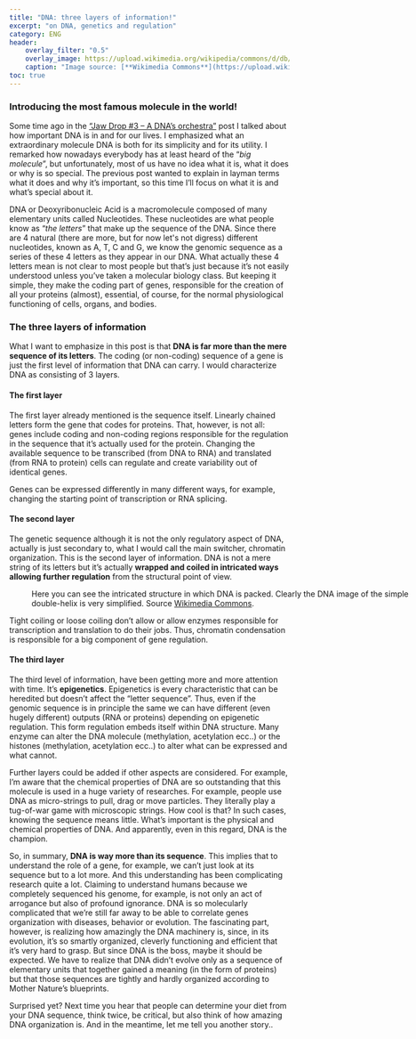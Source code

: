 ```yaml
---
title: "DNA: three layers of information!"
excerpt: "on DNA, genetics and regulation"
category: ENG
header:
    overlay_filter: "0.5"
    overlay_image: https://upload.wikimedia.org/wikipedia/commons/d/db/Nucleosome_1KX5_2.png
    caption: "Image source: [**Wikimedia Commons**](https://upload.wikimedia.org/wikipedia/commons/d/db/Nucleosome_1KX5_2.png)"
toc: true
---
```

### Introducing the most famous molecule in the world!
Some time ago in the [“Jaw Drop #3 – A DNA’s orchestra”](https://marcodallavecchia.github.io/biologistsadventure/jaw-drop/jd003-dna-orchestra/) post I talked about how important DNA is in and for our lives. I emphasized what an extraordinary molecule DNA is both for its simplicity and for its utility. I remarked how nowadays everybody has at least heard of the “_big molecule_”, but unfortunately, most of us have no idea what it is, what it does or why is so special. The previous post wanted to explain in layman terms what it does and why it’s important, so this time I’ll focus on what it is and what’s special about it.

DNA or Deoxyribonucleic Acid is a macromolecule composed of many elementary units called Nucleotides. These nucleotides are what people know as “_the letters_” that make up the sequence of the DNA. Since there are 4 natural (there are more, but for now let's not digress) different nucleotides, known as A, T, C and G, we know the genomic sequence as a series of these 4 letters as they appear in our DNA. What actually these 4 letters mean is not clear to most people but that’s just because it’s not easily understood unless you’ve taken a molecular biology class. But keeping it simple, they make the coding part of genes, responsible for the creation of all your proteins (almost), essential, of course, for the normal physiological functioning of cells, organs, and bodies.

### The three layers of information
What I want to emphasize in this post is that **DNA is far more than the mere sequence of its letters**. The coding (or non-coding) sequence of a gene is just the first level of information that DNA can carry. I would characterize DNA as consisting of 3 layers.

#### The first layer
The first layer already mentioned is the sequence itself. Linearly chained letters form the gene that codes for proteins. That, however, is not all: genes include coding and non-coding regions responsible for the regulation in the sequence that it’s actually used for the protein. Changing the available sequence to be transcribed (from DNA to RNA) and translated (from RNA to protein) cells can regulate and create variability out of identical genes.

Genes can be expressed differently in many different ways, for example, changing the starting point of transcription or RNA splicing.

#### The second layer
The genetic sequence although it is not the only regulatory aspect of DNA, actually is just secondary to, what I would call the main switcher, chromatin organization. This is the second layer of information. DNA is not a mere string of its letters but it’s actually **wrapped and coiled in intricated ways allowing further regulation** from the structural point of view.

<figure style="width: 700px" class="align-center">
        <img src="https://upload.wikimedia.org/wikipedia/commons/4/4b/Chromatin_Structures.png" alt="">
        <figcaption>Here you can see the intricated structure in which DNA is packed. Clearly the DNA image of the simple double-helix is very simplified. Source <a href="https://upload.wikimedia.org/wikipedia/commons/4/4b/Chromatin_Structures.png">Wikimedia Commons</a>.
        </figcaption>
</figure> 

Tight coiling or loose coiling don’t allow or allow enzymes responsible for transcription and translation to do their jobs. Thus, chromatin condensation is responsible for a big component of gene regulation.

#### The third layer
The third level of information, have been getting more and more attention with time. It’s **epigenetics**. Epigenetics is every characteristic that can be heredited but doesn’t affect the “letter sequence”. Thus, even if the genomic sequence is in principle the same we can have different (even hugely different) outputs (RNA or proteins) depending on epigenetic regulation. This form regulation embeds itself within DNA structure. Many enzyme can alter the DNA molecule (methylation, acetylation ecc..) or the histones (methylation, acetylation ecc..) to alter what can be expressed and what cannot.

Further layers could be added if other aspects are considered. For example, I’m aware that the chemical properties of DNA are so outstanding that this molecule is used in a huge variety of researches. For example, people use DNA as micro-strings to pull, drag or move particles. They literally play a tug-of-war game with microscopic strings. How cool is that? In such cases, knowing the sequence means little. What’s important is the physical and chemical properties of DNA. And apparently, even in this regard, DNA is the champion.

So, in summary, **DNA is way more than its sequence**. This implies that to understand the role of a gene, for example, we can’t just look at its sequence but to a lot more. And this understanding has been complicating research quite a lot. Claiming to understand humans because we completely sequenced his genome, for example, is not only an act of arrogance but also of profound ignorance. DNA is so molecularly complicated that we’re still far away to be able to correlate genes organization with diseases, behavior or evolution. The fascinating part, however, is realizing how amazingly the DNA machinery is, since, in its evolution, it’s so smartly organized, cleverly functioning and efficient that it’s very hard to grasp. But since DNA is the boss, maybe it should be expected. We have to realize that DNA didn’t evolve only as a sequence of elementary units that together gained a meaning (in the form of proteins) but that those sequences are tightly and hardly organized according to Mother Nature’s blueprints.

Surprised yet? Next time you hear that people can determine your diet from your DNA sequence, think twice, be critical, but also think of how amazing DNA organization is. And in the meantime, let me tell you another story..